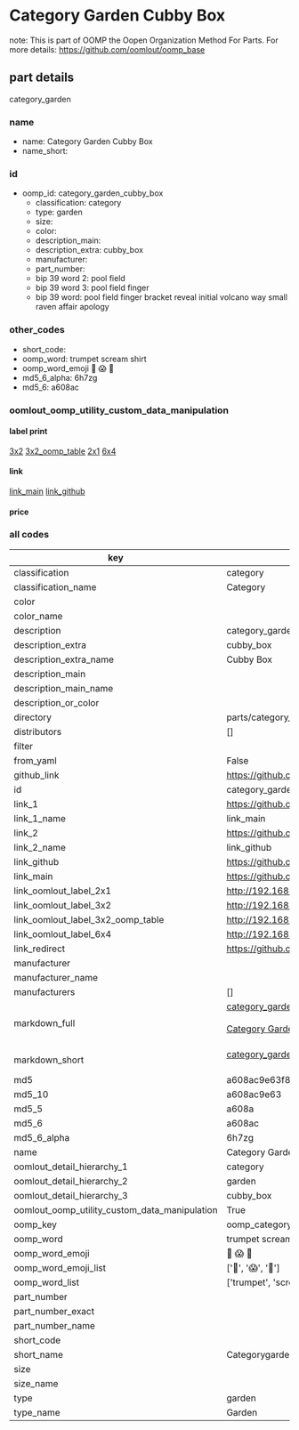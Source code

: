 # Category Garden Cubby Box  

note: This is part of OOMP the Oopen Organization Method For Parts. For more details: https://github.com/oomlout/oomp_base

##  part details
  



category_garden



### name
* name: Category Garden Cubby Box
* name_short: 
### id
* oomp_id: category_garden_cubby_box
  * classification: category
  * type: garden
  * size: 
  * color: 
  * description_main: 
  * description_extra: cubby_box
  * manufacturer: 
  * part_number: 
  * bip 39 word 2: pool field
  * bip 39 word 3: pool field finger
  * bip 39 word: pool field finger bracket reveal initial volcano way small raven affair apology

### other_codes
* short_code: 
* oomp_word: trumpet scream shirt
* oomp_word_emoji :trumpet: :scream: :shirt:
* md5_6_alpha: 6h7zg
* md5_6: a608ac






### oomlout_oomp_utility_custom_data_manipulation
#### label print
[3x2](http://192.168.1.245:1112/?label=oomp%206h7zg)
[3x2_oomp_table](http://192.168.1.108:1112/?label=oomp%206h7zg)
[2x1](http://192.168.1.242:1112/?label=oomp%206h7zg)
[6x4](http://192.168.1.55:1112/?label=oomp%206h7zg)    

#### link

[link_main](https://github.com/oomlout/oomlout_oomp_version_1_messy/tree/main/parts/category_garden_cubby_box) [link_github](https://github.com/oomlout/oomlout_oomp_version_1_messy/tree/main/parts/category_garden_cubby_box)                             

#### price







### all codes 
| key | value |  
| --- | --- |  
| classification | category |  
| classification_name | Category |  
| color |  |  
| color_name |  |  
| description | category_garden |  
| description_extra | cubby_box |  
| description_extra_name | Cubby Box |  
| description_main |  |  
| description_main_name |  |  
| description_or_color |   |  
| directory | parts/category_garden_cubby_box |  
| distributors | [] |  
| filter |  |  
| from_yaml | False |  
| github_link | https://github.com/oomlout/oomlout_oomp_part_src/tree/main/parts/category_garden_cubby_box |  
| id | category_garden_cubby_box |  
| link_1 | https://github.com/oomlout/oomlout_oomp_version_1_messy/tree/main/parts/category_garden_cubby_box |  
| link_1_name | link_main |  
| link_2 | https://github.com/oomlout/oomlout_oomp_version_1_messy/tree/main/parts/category_garden_cubby_box |  
| link_2_name | link_github |  
| link_github | https://github.com/oomlout/oomlout_oomp_version_1_messy/tree/main/parts/category_garden_cubby_box |  
| link_main | https://github.com/oomlout/oomlout_oomp_version_1_messy/tree/main/parts/category_garden_cubby_box |  
| link_oomlout_label_2x1 | http://192.168.1.242:1112/?label=oomp%206h7zg |  
| link_oomlout_label_3x2 | http://192.168.1.245:1112/?label=oomp%206h7zg |  
| link_oomlout_label_3x2_oomp_table | http://192.168.1.108:1112/?label=oomp%206h7zg |  
| link_oomlout_label_6x4 | http://192.168.1.55:1112/?label=oomp%206h7zg |  
| link_redirect | https://github.com/oomlout/oomlout_oomp_version_1_messy/tree/main/parts/category_garden_cubby_box |  
| manufacturer |  |  
| manufacturer_name |  |  
| manufacturers | [] |  
| markdown_full | [category_garden_cubby_box](none)<br>[](none)<br>[Category Garden Cubby Box](none)<br><br> |  
| markdown_short | [category_garden_cubby_box](none)<br><br> |  
| md5 | a608ac9e63f81eb5cfdc31acadd57d40 |  
| md5_10 | a608ac9e63 |  
| md5_5 | a608a |  
| md5_6 | a608ac |  
| md5_6_alpha | 6h7zg |  
| name | Category Garden Cubby Box |  
| oomlout_detail_hierarchy_1 | category |  
| oomlout_detail_hierarchy_2 | garden |  
| oomlout_detail_hierarchy_3 | cubby_box |  
| oomlout_oomp_utility_custom_data_manipulation | True |  
| oomp_key | oomp_category_garden_cubby_box |  
| oomp_word | trumpet scream shirt |  
| oomp_word_emoji | :trumpet: :scream: :shirt: |  
| oomp_word_emoji_list | [':trumpet:', ':scream:', ':shirt:'] |  
| oomp_word_list | ['trumpet', 'scream', 'shirt'] |  
| part_number |  |  
| part_number_exact |  |  
| part_number_name |  |  
| short_code |  |  
| short_name | Categorygarden |  
| size |  |  
| size_name |  |  
| type | garden |  
| type_name | Garden |  
